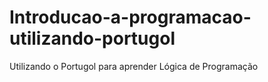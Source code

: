 # Introducao-a-programacao-utilizando-portugol
Utilizando o Portugol para aprender Lógica de Programação
